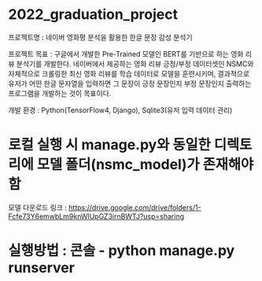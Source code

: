 # 2022_graduation_project

프로젝트명 :  네이버 영화평 분석을 활용한 한글 문장 감성 분석기

프로젝트 목표 : 구글에서 개발한 Pre-Trained 모델인 BERT를 기반으로 하는 영화 리뷰 분석기를 개발한다.
네이버에서 제공하는 영화 리뷰 긍정/부정 데이터셋인 NSMC와 자체적으로 크롤링한 최신 영화 리뷰를 학습 데이터로
모델을 훈련시키며, 결과적으로 유저가 어떤 한글 문자열을 입력하면 그 문장이 긍정 문장인지 부정 문장인지 출력하는 프로그램을 개발하는 것이 목표이다.

개발 환경 : Python(TensorFlow4, Django), Sqlite3(유저 입력 데이터 관리)

# 로컬 실행 시 manage.py와 동일한 디렉토리에 모델 폴더(nsmc_model)가 존재해야 함

모델 다운로드 링크 : https://drive.google.com/drive/folders/1-Fcfe73Y6emwbLm9knWlUpGZ3irnBWTJ?usp=sharing

# 실행방법 : 콘솔 - python manage.py runserver
